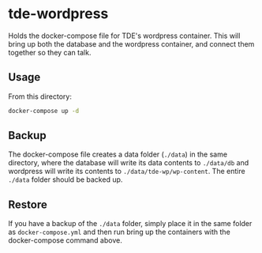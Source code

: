 # tde-wordpress
Holds the docker-compose file for TDE's wordpress container. This will bring up both the database and the wordpress container, and connect them together so they can talk.

## Usage 
From this directory:

```bash
docker-compose up -d
```

## Backup
The docker-compose file creates a data folder (`./data`) in the same directory, where the database will write its data contents to `./data/db` and wordpress will write its contents to `./data/tde-wp/wp-content`. The entire `./data` folder should be backed up.

## Restore 
If you have a backup of the `./data` folder, simply place it in the same folder as `docker-compose.yml` and then run bring up the containers with the docker-compose command above.
